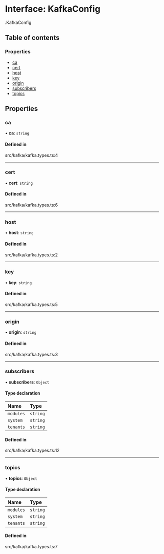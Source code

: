 # Interface: KafkaConfig

[<internal>](../wiki/%3Cinternal%3E).KafkaConfig

## Table of contents

### Properties

- [ca](../wiki/%3Cinternal%3E.KafkaConfig#ca)
- [cert](../wiki/%3Cinternal%3E.KafkaConfig#cert)
- [host](../wiki/%3Cinternal%3E.KafkaConfig#host)
- [key](../wiki/%3Cinternal%3E.KafkaConfig#key)
- [origin](../wiki/%3Cinternal%3E.KafkaConfig#origin)
- [subscribers](../wiki/%3Cinternal%3E.KafkaConfig#subscribers)
- [topics](../wiki/%3Cinternal%3E.KafkaConfig#topics)

## Properties

### ca

• **ca**: `string`

#### Defined in

src/kafka/kafka.types.ts:4

___

### cert

• **cert**: `string`

#### Defined in

src/kafka/kafka.types.ts:6

___

### host

• **host**: `string`

#### Defined in

src/kafka/kafka.types.ts:2

___

### key

• **key**: `string`

#### Defined in

src/kafka/kafka.types.ts:5

___

### origin

• **origin**: `string`

#### Defined in

src/kafka/kafka.types.ts:3

___

### subscribers

• **subscribers**: `Object`

#### Type declaration

| Name | Type |
| :------ | :------ |
| `modules` | `string` |
| `system` | `string` |
| `tenants` | `string` |

#### Defined in

src/kafka/kafka.types.ts:12

___

### topics

• **topics**: `Object`

#### Type declaration

| Name | Type |
| :------ | :------ |
| `modules` | `string` |
| `system` | `string` |
| `tenants` | `string` |

#### Defined in

src/kafka/kafka.types.ts:7
